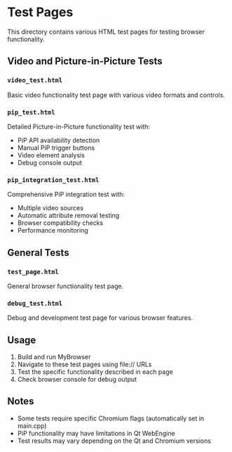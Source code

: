 # Test Pages

This directory contains various HTML test pages for testing browser functionality.

## Video and Picture-in-Picture Tests

### `video_test.html`

Basic video functionality test page with various video formats and controls.

### `pip_test.html`

Detailed Picture-in-Picture functionality test with:

- PiP API availability detection
- Manual PiP trigger buttons
- Video element analysis
- Debug console output

### `pip_integration_test.html`

Comprehensive PiP integration test with:

- Multiple video sources
- Automatic attribute removal testing
- Browser compatibility checks
- Performance monitoring

## General Tests

### `test_page.html`

General browser functionality test page.

### `debug_test.html`

Debug and development test page for various browser features.

## Usage

1. Build and run MyBrowser
2. Navigate to these test pages using file:// URLs
3. Test the specific functionality described in each page
4. Check browser console for debug output

## Notes

- Some tests require specific Chromium flags (automatically set in main.cpp)
- PiP functionality may have limitations in Qt WebEngine
- Test results may vary depending on the Qt and Chromium versions
